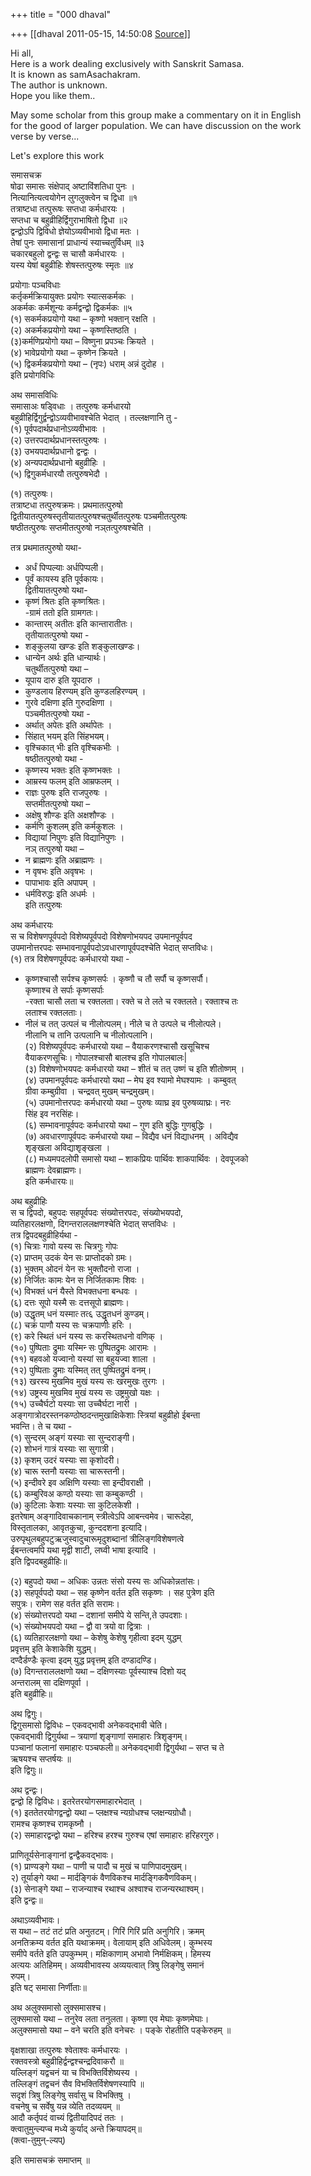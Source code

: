 +++
title = "000 dhaval"

+++
[[dhaval	2011-05-15, 14:50:08 [Source](https://groups.google.com/g/samskrita/c/HTgOtvKZEgg)]]



Hi all,  
Here is a work dealing exclusively with Sanskrit Samasa.  
It is known as samAsachakram.  
The author is unknown.  
Hope you like them..

May some scholar from this group make a commentary on it in English  
for the good of larger population. We can have discussion on the work  
verse by verse...

Let's explore this work

  
समासचक्र  
षोढा समासः संक्षेपाद्‌ अष्टाविंशतिधा पुनः ।  
नित्यानित्यत्वयोगेन लुगलुक्त्वेन च द्विधा ॥१  
तत्राष्टधा तत्पुरूषः सप्तधा कर्मधारयः ।  
सप्तधा च बहुव्रीहिर्द्विगुराभाषितो द्विधा ॥२  
द्वन्द्वोऽपि द्विविधो ज्ञेयोऽव्यवीभावो द्विधा मतः ।  
तेषां पुनः समासानां प्राधान्यं स्याच्चतुर्विधम्‌ ॥३  
चकारबहुलो द्वन्द्वः स चासौ कर्मधारयः ।  
यस्य येषां बहुव्रीहिः शेषस्तत्पुरुषः स्मृतः ॥४

प्रयोगाः पञ्चविधाः  
कर्तृकर्मक्रियायुक्तः प्रयोगः स्यात्सकर्मकः ।  
अकर्मकः कर्मशून्यः कर्मद्वन्द्वो द्विकर्मकः ॥५  
(१) सकर्मकप्रयोगो यथा – कृष्णो भक्तान्‌ रक्षति ।  
(२) अकर्मकप्रयोगो यथा – कृष्णस्तिष्ठति ।  
(३)कर्मणिप्रयोगो यथा – विष्णुना प्रपञ्चः क्रियते ।  
(४) भावेप्रयोगो यथा – कृष्णेन क्रियते ।  
(५) द्विकर्मकप्रयोगो यथा – (नृपः) धराम्‌ अन्नं दुदोह ।  
इति प्रयोगविधिः

अथ समासविधिः  
समासाअः षड्विधाः । तत्पुरुषः कर्मधारयो  
बहुव्रीहिर्द्विगुर्द्वन्द्वोऽव्यवीभावश्चेति भेदात्‌ । तल्लक्षणानि तु -  
(१) पूर्वपदार्थप्रधानोऽव्यवीभावः ।  
(२) उत्तरपदार्थप्रधानस्तत्पुरुषः ।  
(३) उभयपदार्थप्रधानो द्वन्द्वः ।  
(४) अन्यपदार्थप्रधानो बहुव्रीहिः ।  
(५) द्विगुकर्मधारयौ तत्पुरुषभेदौ ।

(१) तत्पुरुषः।  
तत्राष्टधा तत्पुरुषक्रमः। प्रथमातत्पुरुषो  
द्वितीयातत्पुरुषस्तृतीयातत्पुरुषश्चतुर्थीतत्पुरुषः पञ्चमीतत्पुरुषः  
षष्ठीतत्पुरुषः सप्तमीतत्पुरुषो नञ्‌तत्पुरुषश्चेति ।

तत्र प्रथमातत्पुरुषो यथा-  
- अर्धं पिप्पल्याः अर्धपिप्पली।  
- पूर्वं कायस्य इति पूर्वकायः।  
द्वितीयातत्पुरुषो यथा-  
- कृष्णं श्रितः इति कृष्णश्रितः।  
-ग्रामं ततो इति ग्रामगतः।  
- कान्तारम्‌ अतीतः इति कान्तारातीतः।  
तृतीयातत्पुरुषो यथा -  
- शङ्कुलया खण्डः इति शङ्कुलाखण्डः।  
- धान्येन अर्थः इति धान्यार्थः।  
चतुर्थीतत्पुरुषो यथा –  
- यूपाय दारु इति यूपदारु ।  
- कुण्डलाय हिरण्यम्‌ इति कुण्डलहिरण्यम्‌ ।  
- गुरवे दक्षिणा इति गुरुदक्षिणा ।  
पञ्चमीतत्पुरुषो यथा -  
- अर्थात्‌ अपेतः इति अर्थापेतः ।  
- सिंहात्‌ भयम्‌ इति सिंहभयम्‌।  
- वृश्चिकात्‌ भीः इति वृश्चिकभीः ।  
षष्ठीतत्पुरुषो यथा -  
- कृष्णस्य भक्तः इति कृष्णभक्तः ।  
- आम्रस्य फलम्‌ इति आम्रफलम्‌ ।  
- राज्ञः पुरुषः इति राजपुरुषः ।  
सप्तमीतत्पुरुषो यथा –  
- अक्षेषु शौण्डः इति अक्षशौण्डः ।  
- कर्मणि कुशलम्‌ इति कर्मकुशलः ।  
- विद्यायां निपुणः इति विद्यानिपुणः ।  
नञ्‌ तत्पुरुषो यथा –  
- न ब्राह्मणः इति अब्राह्मणः ।  
- न वृषभः इति अवृषभः ।  
- पापाभावः इति अपापम्‌ ।  
- धर्मविरुद्धः इति अधर्मः ।  
इति तत्पुरुषः

अथ कर्मधारयः  
स च विशेषणपूर्वपदो विशेष्यपूर्वपदो विशेषणोभयपद उपमानपूर्वपद  
उपमानोत्तरपदः सम्भावनापूर्वपदोऽवधारणापूर्वपदश्चेति भेदात्‌ सप्तविधः।  
(१) तत्र विशेषणपूर्वपदः कर्मधारयो यथा -  
- कृष्णश्चासौ सर्पश्च कृष्णसर्पः । कृष्णौ च तौ सर्पौ च कृष्णसर्पौ।  
कृष्णाश्च ते सर्पाः कृष्णसर्पाः  
-रक्ता चासौ लता च रक्तलता। रक्ते च ते लते च रक्तलते। रक्ताश्च तः  
लताश्च रक्तलताः।  
- नीलं च तत्‌ उत्पलं च नीलोत्पलम्‌। नीले च ते उत्पले च नीलोत्पले।  
नीलानि च तानि उत्पलानि च नीलोत्पलानि।  
(२) विशेष्यपूर्वपदः कर्मधारयो यथा – वैयाकरणश्चासौ खसूचिश्च  
वैयाकरणसूचिः। गोपालश्चासौ बालश्च इति गोपालबालः\|  
(३) विशेषणोभयपदः कर्मधारयो यथा – शीतं च तत्‌ उष्णं च इति शीतोष्णम्‌ ।  
(४) उपमानपूर्वपदः कर्मधारयो यथा – मेघ इव श्यामो मेघश्यामः । कम्बुवत्‌  
ग्रीवा कम्बुग्रीवा । चन्द्रवत्‌ मुखम्‌ चन्द्रमुखम्‌।  
(५) उपमानोत्तरपदः कर्मधारयो यथा – पुरुषः व्याघ्र इव पुरुषव्याघ्रः। नरः  
सिंह इव नरसिंहः।  
(६) सम्भावनापूर्वपदः कर्मधारयो यथा – गुण इति बुद्धिः गुणबुद्धिः ।  
(७) अवधारणापूर्वपदः कर्मधारयो यथा – विद्यैव धनं विद्याधनम्‌ । अविद्यैव  
शृङ्खला अविद्याशृङ्खला ।  
(८) मध्यमपदलोपी समासो यथा – शाकप्रियः पार्थिवः शाकपार्थिवः । देवपूजको  
ब्राह्मणः देवब्राह्मणः।  
इति कर्मधारयः॥

अथ बहुव्रीहिः  
स च द्विपदो, बहुपदः सहपूर्वपदः संख्योत्तरपदः, संख्योभयपदो,  
व्यतिहारलक्षणो, दिगन्तराललक्षणश्चेति भेदात्‌ सप्तविधः ।  
तत्र द्विपदबहुव्रीहिर्यथा -  
(१) चित्राः गावो यस्य सः चित्रगुः गोपः  
(२) प्राप्तम्‌ उदकं येन सः प्राप्तोदको ग्रमः।  
(३) भुक्तम्‌ ओदनं येन सः भुक्तौदनो राजा ।  
(४) निर्जितः कामः येन स निर्जितकामः शिवः ।  
(५) विभक्तं धनं यैस्ते विभक्तधना बन्धवः ।  
(६) दत्तः सूपो यस्मै सः दत्तसूपो ब्राह्मणः।  
(७) उद्धृतम्‌ धनं यस्मात्‍ तत्‍६ उद्धृतधनं कुण्डम्‌।  
(८) चक्रं पाणौ यस्य सः चक्रपाणीः हरिः ।  
(९) करे स्थितं धनं यस्य सः करस्थितधनो वणिक् ।  
(१०) पुष्पिताः द्रुमाः यस्मिन्‍ सः पुष्पितद्रुमः आरामः ।  
(११) बहवओ यज्वानो यस्यां सा बहुयज्वा शाला ।  
(१२) पुष्पिताः द्रुमाः यस्मित्‌ ‌तत्‌ पुष्पितद्रुमं वनम्‌।  
(१३) खरस्य मुखमिव मुखं यस्य सः खरमुखः तुरगः ।  
(१४) उष्ट्रस्य मुखमिव मुखं यस्य सः उष्ट्रमुखो यक्षः ।  
(१५) उच्चैर्घटो यस्याः सा उच्चैर्घटा नारी ।  
अङ्गगात्रोदरस्तनकण्ठोष्ठदन्तमुखाक्षिकेशाः स्त्रियां बहुव्रीहो ईबन्ता  
भवन्ति। ते च यथा -  
(१) सुन्दरम् अङ्गं यस्याः सा सुन्दराङ्गी।  
(२) शोभनं गात्रं यस्याः सा सुगात्री।  
(३) कृशम्‌ उदरं यस्याः सा कृशोदरी।  
(४) चारू स्तनौ यस्याः सा चारूस्तनी।  
(५) इन्दीवरे इव अक्षिणि यस्याः सा इन्दीवराक्षी ।  
(६) कम्बुरिवअ कण्ठो यस्याः सा कम्बुकण्ठी ।  
(७) कुटिलाः केशाः यस्याः सा कुटिलकेशी ।  
इतरेषाम्‌ अङ्गादिवाचकानाम्‌ स्त्रीत्वेऽपि आबन्त्वमेव। चारूदेहा,  
विस्तृतालका, आवृतकुचा, कुन्ददशना इत्यादि।  
उरुपृथुलबहुपटुऋजुस्वादुचारूमृदुशब्दानां त्रीलिङ्गविशेषणत्वे  
ईबन्तत्वमपि यथा मृद्वी शाटी, लघ्वी भाषा इत्यादि ।  
इति द्विपदबहुव्रीहिः॥

(२) बहुपदो यथा – अधिकः उन्नतः संसो यस्य सः अधिकोन्नतांसः।  
(३) सहपूर्वपदो यथा – सह कृष्णेन वर्तत इति सकृष्णः । सह पुत्रेण इति  
सपुत्रः। रामेण सह वर्तत इति सरामः।  
(४) संख्योत्तरपदो यथा – दशानां समीपे ये सन्ति,ते उपदशाः।  
(५) संख्योभयपदो यथा – द्वौ वा त्रयो वा द्वित्राः ।  
(६) व्यतिहारलक्षणो यथा – केशेषु केशेषु गृहीत्वा इदम्‌ युद्धम्‌  
प्रवृत्तम्‌ इति केशाकेशि युद्धम्।  
दण्दैर्डण्डैः कृत्वा इदम्‌ युद्ध‌ प्रवृत्तम्‌ इति दण्डादण्डि।  
(७) दिगन्तराललक्षणो यथा – दक्षिणस्याः पूर्वस्याश्च दिशो यद्‌  
अन्तरालम्‌ सा दक्षिणपूर्वा ।  
इति बहुव्रीहिः॥

अथ द्विगुः।  
द्विगुसमासो द्विविधः – एकवद्भावी अनेकवद्भावी चेति।  
एकवद्भावी द्विगुर्यथा – त्रयाणां शृङ्गाणां समाहारः त्रिशृङ्गम्‌।  
पञ्चानां फलानां समाहारः पञ्चफली॥ अनेकवद्भावी द्विगुर्यथा – सप्त च ते  
ऋषयश्च सप्तर्षयः ॥  
इति द्विगुः॥

अथ द्वन्द्वः।  
द्वन्द्वो हि द्विविधः। इतरेतरयोगसमाहारभेदात्‌ ।  
(१) इततेतरयोगद्वन्द्वो यथा – प्लक्षश्च न्यग्रोधश्च प्लक्षन्यग्रोधौ।  
रामश्च कृष्णश्च रामकृष्नौ ।  
(२) समाहारद्वन्द्वो यथा – हरिश्च हरश्च गुरुश्च एषां समाहारः हरिहरगुरु।

प्राणितूर्यसेनाङ्गानां द्वन्द्वैकवद्भावः।  
(१) प्राण्यङ्गे यथा – पाणी च पादौ च मुखं च पाणिपादमुखम्‌।  
२) तूर्याङ्गे यथा – मार्दङ्गिकं वैणविकश्च मार्दङ्गिकवैणविकम्‌।  
(३) सेनाङ्गे यथा – राजन्याश्च रथाश्च अश्वाश्च राजन्यरथाश्वम्‌।  
इति द्वन्द्वः॥

अथाऽव्यवीभावः।  
स यथा – तटं तटं प्रति अनुतटम्‌। गिरिं गिरिं प्रति अनुगिरि। क्रमम्‌  
अनतिक्रम्य वर्तत इति यथाक्रमम्‌। वेलायाम्‌ इति अधिवेलम्‌। कुम्भस्य  
समीपे वर्तते इति उपकुम्भम्‌। मक्षिकाणाम्‌ अभावो निर्मक्षिकम्‌। हिमस्य  
अत्ययः अतिहिमम्‌। अव्यवीभावस्य अव्ययत्वात्‌ त्रिषु लिङ्गेषु समानं  
रुपम्‌।  
इति षट्‌ समासा निर्णीताः॥

अथ अलुक्समासो लुक्समासश्च।  
लुक्समासो यथा – तनुरेव लता तनुलता। कृष्णा एव मेघाः कृष्णमेघाः।  
अलुक्समासो यथा – वने चरति इति वनेचरः । पङ्के रोहतीति पङ्केरुहम् ॥

वृक्षशाखा तत्पुरुषः श्वेताश्वः कर्मधारयः ।  
रक्तवस्त्रो बहुव्रीहिर्द्वन्द्वश्चन्द्रदिवाकरौ ॥  
यल्लिङ्गं यद्वचनं या च विभक्तिर्विशेष्यस्य ।  
तल्लिङ्गं तद्वचनं सैव विभक्तिर्विशेषणस्यापि ॥  
सदृशं त्रिषु लिङ्गेषु सर्वासु च विभक्तिषु ।  
वचनेषु च सर्वेषु यन्न व्येति तदव्ययम्‌ ॥  
आदौ कर्तृपदं वाच्यं द्वितीयादिपदं ततः ।  
क्त्वातुमुन्ल्यप्च मध्ये कुर्याद्‌ अन्ते क्रियापदम्‌॥  
(क्त्वा-तुमुन्‌-ल्यप्‌)

इति समासचक्रं समाप्तम्‌ ॥

